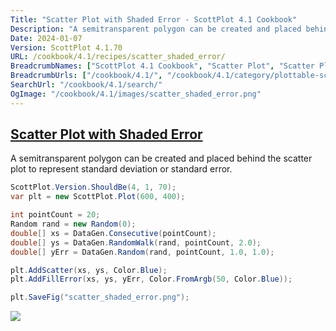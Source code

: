 ```yaml
---
Title: "Scatter Plot with Shaded Error - ScottPlot 4.1 Cookbook"
Description: "A semitransparent polygon can be created and placed behind the scatter plot to represent standard deviation or standard error."
Date: 2024-01-07
Version: ScottPlot 4.1.70
URL: /cookbook/4.1/recipes/scatter_shaded_error/
BreadcrumbNames: ["ScottPlot 4.1 Cookbook", "Scatter Plot", "Scatter Plot with Shaded Error"]
BreadcrumbUrls: ["/cookbook/4.1/", "/cookbook/4.1/category/plottable-scatter-plot", "/cookbook/4.1/recipes/scatter_shaded_error/"]
SearchUrl: "/cookbook/4.1/search/"
OgImage: "/cookbook/4.1/images/scatter_shaded_error.png"
---
```


<h2><a id='scatter-plot-with-shaded-error' href='/cookbook/4.1/recipes/scatter_shaded_error/'>Scatter Plot with Shaded Error</a></h2>

A semitransparent polygon can be created and placed behind the scatter plot to represent standard deviation or standard error.

```cs
ScottPlot.Version.ShouldBe(4, 1, 70);
var plt = new ScottPlot.Plot(600, 400);

int pointCount = 20;
Random rand = new Random(0);
double[] xs = DataGen.Consecutive(pointCount);
double[] ys = DataGen.RandomWalk(rand, pointCount, 2.0);
double[] yErr = DataGen.Random(rand, pointCount, 1.0, 1.0);

plt.AddScatter(xs, ys, Color.Blue);
plt.AddFillError(xs, ys, yErr, Color.FromArgb(50, Color.Blue));

plt.SaveFig("scatter_shaded_error.png");
```

<img src='../../images/scatter_shaded_error.png' class='d-block mx-auto my-5' />


